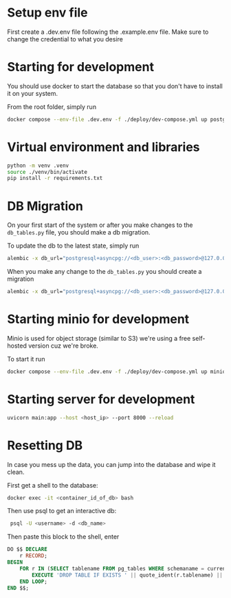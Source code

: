 # Setup env file
First create a .dev.env file following the .example.env file. Make sure to change the credential to what you desire

# Starting for development

You should use docker to start the database so that you don't have to install it on your system.

From the root folder, simply run

```bash
docker compose --env-file .dev.env -f ./deploy/dev-compose.yml up postgres -d
```
# Virtual environment and libraries

```bash
python -m venv .venv
source ./venv/bin/activate
pip install -r requirements.txt
```


# DB Migration
On your first start of the system or after you make changes to the `db_tables.py` file, you should make a db migration.

To update the db to the latest state, simply run

```bash
alembic -x db_url="postgresql+asyncpg://<db_user>:<db_password>@127.0.0.1/<db_name>" upgrade head
```

When you make any change to the `db_tables.py` you should create a migration

```bash
alembic -x db_url="postgresql+asyncpg://<db_user>:<db_password>@127.0.0.1/<db_name>" revision --autogenerate
```

# Starting minio for development

Minio is used for object storage (similar to S3) we're using a free self-hosted version cuz we're broke.

To start it run

```bash
docker compose --env-file .dev.env -f ./deploy/dev-compose.yml up minio -d
```

# Starting server for development
```bash
uvicorn main:app --host <host_ip> --port 8000 --reload
```


# Resetting DB
In case you mess up the data, you can jump into the database and wipe it clean.

First get a shell to the database:
```bash
docker exec -it <container_id_of_db> bash
```

Then use psql to get an interactive db:
```bash
 psql -U <username> -d <db_name>
```


Then paste this block to the shell, enter
```sql
DO $$ DECLARE
    r RECORD;
BEGIN
    FOR r IN (SELECT tablename FROM pg_tables WHERE schemaname = current_schema()) LOOP
        EXECUTE 'DROP TABLE IF EXISTS ' || quote_ident(r.tablename) || ' CASCADE';
    END LOOP;
END $$;

```



